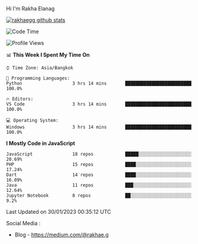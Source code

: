 Hi I'm Rakha Elanag


[![rakhaegg github stats](https://github-readme-stats.vercel.app/api?username=rakhaegg)](https://github.com/rakhaegg/rakhaegg)




<!--START_SECTION:waka-->
![Code Time](http://img.shields.io/badge/Code%20Time-1%2C190%20hrs%2014%20mins-blue)

![Profile Views](http://img.shields.io/badge/Profile%20Views-0-blue)

📊 **This Week I Spent My Time On** 

```text
⌚︎ Time Zone: Asia/Bangkok

💬 Programming Languages: 
Python                   3 hrs 14 mins       █████████████████████████   100.0%

🔥 Editors: 
VS Code                  3 hrs 14 mins       █████████████████████████   100.0%

💻 Operating System: 
Windows                  3 hrs 14 mins       █████████████████████████   100.0%

```

**I Mostly Code in JavaScript** 

```text
JavaScript               18 repos            █████░░░░░░░░░░░░░░░░░░░░   20.69% 
PHP                      15 repos            ████░░░░░░░░░░░░░░░░░░░░░   17.24% 
Dart                     14 repos            ████░░░░░░░░░░░░░░░░░░░░░   16.09% 
Java                     11 repos            ███░░░░░░░░░░░░░░░░░░░░░░   12.64% 
Jupyter Notebook         8 repos             ██░░░░░░░░░░░░░░░░░░░░░░░   9.2%

```



 Last Updated on 30/01/2023 00:35:12 UTC
<!--END_SECTION:waka-->

Social Media : 
- Blog - https://medium.com/@rakhae.g

